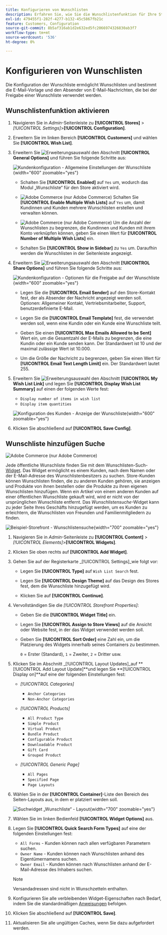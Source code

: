 ```yaml
---
title: Konfigurieren von Wunschlisten
description: Erfahren Sie, wie Sie die Wunschlistenfunktion für Ihre Store-Kunden konfigurieren.
exl-id: 479455f1-282f-4277-b132-45c5867fb21c
feature: Customers, Configuration
source-git-commit: 8b5af316ab1d2e632ed5fc2066974326830ab3f7
workflow-type: tm+mt
source-wordcount: '536'
ht-degree: 0%

---
```


# Konfigurieren von Wunschlisten

Die Konfiguration der Wunschliste ermöglicht Wunschlisten und bestimmt die E-Mail-Vorlage und den Absender von E-Mail-Nachrichten, die bei der Freigabe einer Wunschliste verwendet werden.

## Wunschlistenfunktion aktivieren

1. Navigieren Sie in _Admin_-Seitenleiste zu **[!UICONTROL Stores]** > _[!UICONTROL Settings]_>**[!UICONTROL Configuration]**.

1. Erweitern Sie im linken Bereich **[!UICONTROL Customers]** und wählen Sie **[!UICONTROL Wish List]**.

1. Erweitern Sie ![Erweiterungsauswahl](../assets/icon-display-expand.png) den Abschnitt **[!UICONTROL General Options]** und führen Sie folgende Schritte aus:

   ![Kundenkonfiguration - Allgemeine Einstellungen der Wunschliste](../configuration-reference/customers/assets/wishlist-general-options.png){width="600" zoomable="yes"}

   - Schalten Sie **[!UICONTROL Enabled]** auf `Yes` um, wodurch das Modul „Wunschliste“ für den Store aktiviert wird.

   - ![Adobe Commerce](../assets/adobe-logo.svg) (nur Adobe Commerce) Schalten Sie **[!UICONTROL Enable Multiple Wish Lists]** auf `Yes` um, damit Kundinnen und Kunden mehrere Wunschlisten erstellen und verwalten können.

   - ![Adobe Commerce](../assets/adobe-logo.svg) (nur Adobe Commerce) Um die Anzahl der Wunschlisten zu begrenzen, die Kundinnen und Kunden mit ihrem Konto verknüpfen können, geben Sie einen Wert für **[!UICONTROL Number of Multiple Wish Lists]** ein.

   - Schalten Sie **[!UICONTROL Show in Sidebar]** zu `Yes` um. Daraufhin werden die Wunschlisten in der Seitenleiste angezeigt.

1. Erweitern Sie ![Erweiterungsauswahl](../assets/icon-display-expand.png) den Abschnitt **[!UICONTROL Share Options]** und führen Sie folgende Schritte aus:

   ![Kundenkonfiguration - Optionen für die Freigabe auf der Wunschliste](../configuration-reference/customers/assets/wishlist-share-options.png){width="600" zoomable="yes"}

   - Legen Sie die **[!UICONTROL Email Sender]** auf den Store-Kontakt fest, der als Absender der Nachricht angezeigt werden soll. Optionen: Allgemeiner Kontakt, Vertriebsmitarbeiter, Support, benutzerdefinierte E-Mail.

   - Legen Sie die **[!UICONTROL Email Template]** fest, die verwendet werden soll, wenn eine Kundin oder ein Kunde eine Wunschliste teilt.

   - Geben Sie einen **[!UICONTROL Max Emails Allowed to be Sent]** Wert ein, um die Gesamtzahl der E-Mails zu begrenzen, die eine Kundin oder ein Kunde senden kann. Der Standardwert ist 10 und der maximal zulässige Wert ist 10.000.

   - Um die Größe der Nachricht zu begrenzen, geben Sie einen Wert für **[!UICONTROL Email Text Length Limit]** ein. Der Standardwert lautet 255.

1. Erweitern Sie ![Erweiterungsauswahl](../assets/icon-display-expand.png) den Abschnitt **[!UICONTROL My Wish List Link]** und legen Sie **[!UICONTROL Display Wish List Summary]** auf einen der folgenden Werte fest:

   - `Display number of items in wish list`
   - `Display item quantities`

   ![Konfiguration des Kunden - Anzeige der Wunschliste](../configuration-reference/customers/assets/wishlist-my-wishlist-link.png){width="600" zoomable="yes"}

1. Klicken Sie abschließend auf **[!UICONTROL Save Config]**.

## Wunschliste hinzufügen Suche

![Adobe Commerce](../assets/adobe-logo.svg) (nur Adobe Commerce)

Jede öffentliche Wunschliste finden Sie mit dem Wunschlisten-Such-[Widget](../content-design/widgets.md). Das Widget ermöglicht es einem Kunden, nach dem Namen oder der E-Mail-Adresse des Wunschlistenbesitzers zu suchen. Store-Kunden können Wunschlisten finden, die zu anderen Kunden gehören, sie anzeigen und Produkte von ihnen bestellen oder die Produkte zu ihren eigenen Wunschlisten hinzufügen. Wenn ein Artikel von einem anderen Kunden auf einer öffentlichen Wunschliste gekauft wird, wird er nicht von der ursprünglichen Wunschliste entfernt. Das _Wunschlistensuche_-Widget kann zu jeder Seite Ihres Geschäfts hinzugefügt werden, um es Kunden zu erleichtern, die Wunschlisten von Freunden und Familienmitgliedern zu finden.

![Beispiel-Storefront - Wunschlistensuche](./assets/storefront-wishlist-search.png){width="700" zoomable="yes"}

1. Navigieren Sie in _Admin_-Seitenleiste zu **[!UICONTROL Content]** > _[!UICONTROL Elements]_>**[!UICONTROL Widgets]**.

1. Klicken Sie oben rechts auf **[!UICONTROL Add Widget]**.

1. Gehen Sie auf der Registerkarte _[!UICONTROL Settings]_wie folgt vor:

   - Legen Sie **[!UICONTROL Type]** auf `Wish List Search` fest.

   - Legen Sie **[!UICONTROL Design Theme]** auf das Design des Stores fest, dem die Wunschliste hinzugefügt wird.

   - Klicken Sie auf **[!UICONTROL Continue]**.

1. Vervollständigen Sie die _[!UICONTROL Storefront Properties]_:

   - Geben Sie die **[!UICONTROL Widget Title]** ein.

   - Legen Sie **[!UICONTROL Assign to Store Views]** auf die Ansicht oder Website fest, in der das Widget verwendet werden soll.

   - Geben Sie **[!UICONTROL Sort Order]** eine Zahl ein, um die Platzierung des Widgets innerhalb seines Containers zu bestimmen.

     `0` = Erster (Standard), `1` = Zweiter, `2` = Dritter usw.

1. Klicken Sie im Abschnitt _[!UICONTROL Layout Updates]_auf **[!UICONTROL Add Layout Update]**und legen Sie **[!UICONTROL Display on]**auf eine der folgenden Einstellungen fest:

   - _[!UICONTROL Categories]_

      - `Anchor Categories`
      - `Non-Anchor Categories`

   - _[!UICONTROL Products]_

      - `All Product Type`
      - `Simple Product`
      - `Virtual Product`
      - `Bundle Product`
      - `Configurable Product`
      - `Downloadable Product`
      - `Gift Card`
      - `Grouped Product`

   - _[!UICONTROL Generic Page]_

      - `All Pages`
      - `Specified Page`
      - `Page Layouts`

1. Wählen Sie in der **[!UICONTROL Container]**-Liste den Bereich des Seiten-Layouts aus, in dem er platziert werden soll.

   ![Suchwidget „Wunschliste“ - Layout](./assets/widget-wishlist-search-storefront.png){width="700" zoomable="yes"}

1. Wählen Sie im linken Bedienfeld **[!UICONTROL Widget Options]** aus.

1. Legen Sie **[!UICONTROL Quick Search Form Types]** auf eine der folgenden Einstellungen fest:

   - `All Forms` - Kunden können nach allen verfügbaren Parametern suchen.
   - `Owner Name` - Kunden können nach Wunschlisten anhand des Eigentümernamens suchen.
   - `Owner Email` - Kunden können nach Wunschlisten anhand der E-Mail-Adresse des Inhabers suchen.

   >[!NOTE]
   >
   >Versandadressen sind nicht in Wunschzetteln enthalten.

1. Konfigurieren Sie alle verbleibenden Widget-Eigenschaften nach Bedarf, indem Sie die standardmäßigen [Anweisungen](../content-design/widget-create.md) befolgen.

1. Klicken Sie abschließend auf **[!UICONTROL Save]**.

1. Aktualisieren Sie alle ungültigen Caches, wenn Sie dazu aufgefordert werden.
